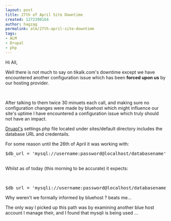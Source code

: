 ```yaml
---
layout: post
title: 27th of April Site Downtime
created: 1272398164
author: hagzag
permalink: alm/27th-april-site-downtime
tags:
- ALM
- Drupal
- php
---
```

<p>Hi All,</p>
<p>Well there is not much to say on tikalk.com's downtime except we have encountered another configuration issue which has been <strong>forced upon us</strong> by our hosting provider.</p>
<p>&nbsp;</p>
<p>After talking to them twice 30 minuets each call, and making sure no configuration changes were made by bluehost which might influence our site's uptime I have encountered a configuration issue which truly should not have an impact.</p>
<p><a href="http://www.drupal.org">Druapl's</a> settings.php file located under sites/default directory includes the database URL and credentails.</p>
<p>For some reason until the 26th of April it was working with:</p>
<pre class="brush: php;" title="code">
$db_url = 'mysql://username:password@localhost/databasename';

</pre>
<p>Whilst as of today (this morning to be accurate) it expects:</p>
<p>&nbsp;</p>
<pre class="brush: php;" title="code">
$db_url = 'mysqli://username:password@localhost/databasename';
</pre>
<p>Why weren't we formally informed by bluehost ? beats me...</p>
<p>The only way I picked up this path was by examining another blue host account I&nbsp;manage their, and I found that mysqli is being used ...</p>
<p>&nbsp;</p>
